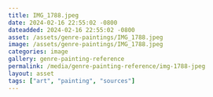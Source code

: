 ```yaml
---
title: IMG_1788.jpeg
date: 2024-02-16 22:55:02 -0800
dateadded: 2024-02-16 22:55:02 -0800
asset: /assets/genre-paintings/IMG_1788.jpeg
image: /assets/genre-paintings/IMG_1788.jpeg
categories: image
gallery: genre-painting-reference
permalink: /media/genre-painting-reference/img-1788-jpeg
layout: asset
tags: ["art", "painting", "sources"]
--- 
```


